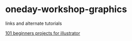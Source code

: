 # oneday-workshop-graphics
links and alternate tutorials


[101 beginners projects for illustrator](https://design.tutsplus.com/tutorials/101-adobe-illustrator-tutorials--cms-29782)
